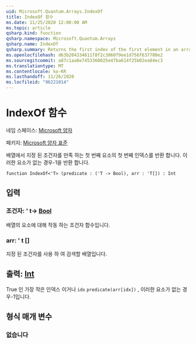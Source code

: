 ```yaml
---
uid: Microsoft.Quantum.Arrays.IndexOf
title: IndexOf 함수
ms.date: 11/25/2020 12:00:00 AM
ms.topic: article
qsharp.kind: function
qsharp.namespace: Microsoft.Quantum.Arrays
qsharp.name: IndexOf
qsharp.summary: Returns the first index of the first element in an array that satisfies a given predicate. If no such element exists, returns -1.
ms.openlocfilehash: d63b204334611f8f2c3860f9ee1d756f637780e2
ms.sourcegitcommit: a87c1aa8e7453360025e47ba614f25b02ea84ec3
ms.translationtype: MT
ms.contentlocale: ko-KR
ms.lasthandoff: 11/26/2020
ms.locfileid: "96221014"
---
```

# <a name="indexof-function"></a>IndexOf 함수

네임 스페이스: [Microsoft 양자](xref:Microsoft.Quantum.Arrays)

패키지: [Microsoft 양자 표준](https://nuget.org/packages/Microsoft.Quantum.Standard)


배열에서 지정 된 조건자를 만족 하는 첫 번째 요소의 첫 번째 인덱스를 반환 합니다. 이러한 요소가 없는 경우-1을 반환 합니다.

```qsharp
function IndexOf<'T> (predicate : ('T -> Bool), arr : 'T[]) : Int
```


## <a name="input"></a>입력

### <a name="predicate--t---bool"></a>조건자: ' t-> [Bool](xref:microsoft.quantum.lang-ref.bool)

배열의 요소에 대해 작동 하는 조건자 함수입니다.


### <a name="arr--t"></a>arr: ' t []

지정 된 조건자를 사용 하 여 검색할 배열입니다.



## <a name="output--int"></a>출력: [Int](xref:microsoft.quantum.lang-ref.int)

True 인 가장 작은 인덱스 이거나 `idx` `predicate(arr[idx])` , 이러한 요소가 없는 경우-1입니다.

## <a name="type-parameters"></a>형식 매개 변수

### <a name="t"></a>없습니다

